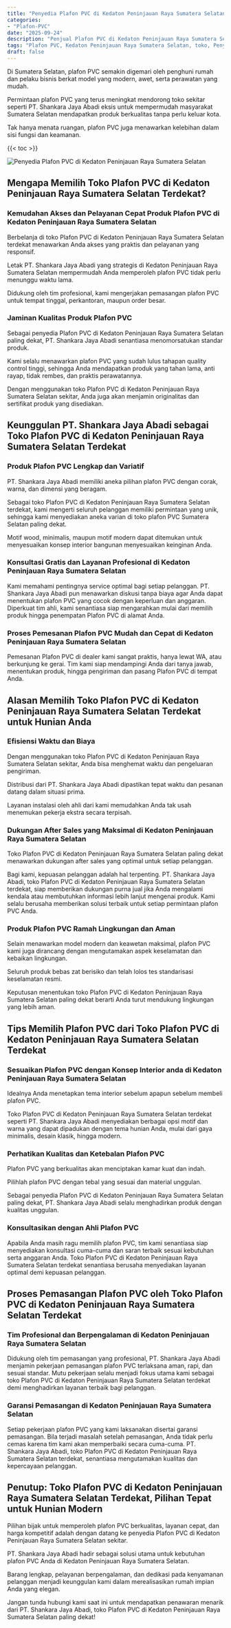 ```yaml
---
title: "Penyedia Plafon PVC di Kedaton Peninjauan Raya Sumatera Selatan"
categories: 
- "Plafon-PVC"
date: "2025-09-24"
description: "Penjual Plafon PVC di Kedaton Peninjauan Raya Sumatera Selatan untuk tempat tinggal, office, serta toko. Material terbaik, pilihan motif, warna modern, beserta servis instalasi oleh tenaga ahli profesional dan jaminan resmi!|Jasa penyediaan Plafon PVC di Kedaton Peninjauan Raya Sumatera Selatan bagi kebutuhan hunian, perkantoran, maupun ritel, beserta material berkualitas dan pemasangan oleh tenaga ahli berpengalaman serta garansi resmi.|Alternatif Plafon PVC di Kedaton Peninjauan Raya Sumatera Selatan yang andal untuk rumah, perkantoran, serta ritel, dengan material berkualitas dan instalasi oleh tim ahli dan jaminan resmi.|Penjualan Plafon PVC di Kedaton Peninjauan Raya Sumatera Selatan untuk hunian, perkantoran, serta ritel, dengan produk unggulan dan instalasi ditangani oleh tenaga ahli berpengalaman, disertai beserta kepastian resmi.}"
tags: "Plafon PVC, Kedaton Peninjauan Raya Sumatera Selatan, toko, Penyedia, distributor"
draft: false
---
```


Di Sumatera Selatan, plafon PVC semakin digemari oleh penghuni rumah dan pelaku bisnis berkat model yang modern, awet, serta perawatan yang mudah.

Permintaan plafon PVC yang terus meningkat mendorong toko sekitar seperti PT. Shankara Jaya Abadi eksis untuk mempermudah masyarakat Sumatera Selatan mendapatkan produk berkualitas tanpa perlu keluar kota.

Tak hanya menata ruangan, plafon PVC juga menawarkan kelebihan dalam sisi fungsi dan keamanan.

{{< toc >}}

![Penyedia Plafon PVC di Kedaton Peninjauan Raya Sumatera Selatan](/images/Plafon-PVC/Penyedia-Plafon-PVC-di-Kedaton-Peninjauan-Raya-Sumatera-Selatan.png)


## Mengapa Memilih Toko Plafon PVC di Kedaton Peninjauan Raya Sumatera Selatan Terdekat?

### Kemudahan Akses dan Pelayanan Cepat Produk Plafon PVC di Kedaton Peninjauan Raya Sumatera Selatan

Berbelanja di toko Plafon PVC di Kedaton Peninjauan Raya Sumatera Selatan terdekat menawarkan Anda akses yang praktis dan pelayanan yang responsif.

Letak PT. Shankara Jaya Abadi yang strategis di Kedaton Peninjauan Raya Sumatera Selatan mempermudah Anda memperoleh plafon PVC tidak perlu menunggu waktu lama.

Didukung oleh tim profesional, kami mengerjakan pemasangan plafon PVC untuk tempat tinggal, perkantoran, maupun order besar.

### Jaminan Kualitas Produk Plafon PVC

Sebagai penyedia Plafon PVC di Kedaton Peninjauan Raya Sumatera Selatan paling dekat, PT. Shankara Jaya Abadi senantiasa menomorsatukan standar produk.

Kami selalu menawarkan plafon PVC yang sudah lulus tahapan quality control tinggi, sehingga Anda mendapatkan produk yang tahan lama, anti rayap, tidak rembes, dan praktis perawatannya.

Dengan menggunakan toko Plafon PVC di Kedaton Peninjauan Raya Sumatera Selatan sekitar, Anda juga akan menjamin originalitas dan sertifikat produk yang disediakan.

## Keunggulan PT. Shankara Jaya Abadi sebagai Toko Plafon PVC di Kedaton Peninjauan Raya Sumatera Selatan Terdekat

### Produk Plafon PVC Lengkap dan Variatif

PT. Shankara Jaya Abadi memiliki aneka pilihan plafon PVC dengan corak, warna, dan dimensi yang beragam.

Sebagai toko Plafon PVC di Kedaton Peninjauan Raya Sumatera Selatan terdekat, kami mengerti seluruh pelanggan memiliki permintaan yang unik, sehingga kami menyediakan aneka varian di toko plafon PVC Sumatera Selatan paling dekat.

Motif wood, minimalis, maupun motif modern dapat ditemukan untuk menyesuaikan konsep interior bangunan menyesuaikan keinginan Anda.

### Konsultasi Gratis dan Layanan Profesional di Kedaton Peninjauan Raya Sumatera Selatan

Kami memahami pentingnya service optimal bagi setiap pelanggan. PT. Shankara Jaya Abadi pun menawarkan diskusi tanpa biaya agar Anda dapat menentukan plafon PVC yang cocok dengan keperluan dan anggaran. Diperkuat tim ahli, kami senantiasa siap mengarahkan mulai dari memilih produk hingga penempatan Plafon PVC di alamat Anda.

### Proses Pemesanan Plafon PVC Mudah dan Cepat di Kedaton Peninjauan Raya Sumatera Selatan

Pemesanan Plafon PVC di dealer kami sangat praktis, hanya lewat WA, atau berkunjung ke gerai. Tim kami siap mendampingi Anda dari tanya jawab, menentukan produk, hingga pengiriman dan pasang Plafon PVC di tempat Anda.

## Alasan Memilih Toko Plafon PVC di Kedaton Peninjauan Raya Sumatera Selatan Terdekat untuk Hunian Anda

### Efisiensi Waktu dan Biaya

Dengan menggunakan toko Plafon PVC di Kedaton Peninjauan Raya Sumatera Selatan sekitar, Anda bisa menghemat waktu dan pengeluaran pengiriman.

Distribusi dari PT. Shankara Jaya Abadi dipastikan tepat waktu dan pesanan datang dalam situasi prima.

Layanan instalasi oleh ahli dari kami memudahkan Anda tak usah menemukan pekerja ekstra secara terpisah.

### Dukungan After Sales yang Maksimal di Kedaton Peninjauan Raya Sumatera Selatan

Toko Plafon PVC di Kedaton Peninjauan Raya Sumatera Selatan paling dekat menawarkan dukungan after sales yang optimal untuk setiap pelanggan.

Bagi kami, kepuasan pelanggan adalah hal terpenting. PT. Shankara Jaya Abadi, toko Plafon PVC di Kedaton Peninjauan Raya Sumatera Selatan terdekat, siap memberikan dukungan purna jual jika Anda mengalami kendala atau membutuhkan informasi lebih lanjut mengenai produk. Kami selalu berusaha memberikan solusi terbaik untuk setiap permintaan plafon PVC Anda.

### Produk Plafon PVC Ramah Lingkungan dan Aman

Selain menawarkan model modern dan keawetan maksimal, plafon PVC kami juga dirancang dengan mengutamakan aspek keselamatan dan kebaikan lingkungan.

Seluruh produk bebas zat berisiko dan telah lolos tes standarisasi keselamatan resmi.

Keputusan menentukan toko Plafon PVC di Kedaton Peninjauan Raya Sumatera Selatan paling dekat berarti Anda turut mendukung lingkungan yang lebih aman.

## Tips Memilih Plafon PVC dari Toko Plafon PVC di Kedaton Peninjauan Raya Sumatera Selatan Terdekat

### Sesuaikan Plafon PVC dengan Konsep Interior anda di Kedaton Peninjauan Raya Sumatera Selatan

Idealnya Anda menetapkan tema interior sebelum apapun sebelum membeli plafon PVC.

Toko Plafon PVC di Kedaton Peninjauan Raya Sumatera Selatan terdekat seperti PT. Shankara Jaya Abadi menyediakan berbagai opsi motif dan warna yang dapat dipadukan dengan tema hunian Anda, mulai dari gaya minimalis, desain klasik, hingga modern.

### Perhatikan Kualitas dan Ketebalan Plafon PVC

Plafon PVC yang berkualitas akan menciptakan kamar kuat dan indah.

Pilihlah plafon PVC dengan tebal yang sesuai dan material unggulan.

Sebagai penyedia Plafon PVC di Kedaton Peninjauan Raya Sumatera Selatan paling dekat, PT. Shankara Jaya Abadi selalu menghadirkan produk dengan kualitas unggulan.

### Konsultasikan dengan Ahli Plafon PVC

Apabila Anda masih ragu memilih plafon PVC, tim kami senantiasa siap menyediakan konsultasi cuma-cuma dan saran terbaik sesuai kebutuhan serta anggaran Anda. Toko Plafon PVC di Kedaton Peninjauan Raya Sumatera Selatan terdekat senantiasa berusaha menyediakan layanan optimal demi kepuasan pelanggan.

## Proses Pemasangan Plafon PVC oleh Toko Plafon PVC di Kedaton Peninjauan Raya Sumatera Selatan Terdekat

### Tim Profesional dan Berpengalaman di Kedaton Peninjauan Raya Sumatera Selatan

Didukung oleh tim pemasangan yang profesional, PT. Shankara Jaya Abadi menjamin pekerjaan pemasangan plafon PVC terlaksana aman, rapi, dan sesuai standar. Mutu pekerjaan selalu menjadi fokus utama kami sebagai toko Plafon PVC di Kedaton Peninjauan Raya Sumatera Selatan terdekat demi menghadirkan layanan terbaik bagi pelanggan.

### Garansi Pemasangan di Kedaton Peninjauan Raya Sumatera Selatan

Setiap pekerjaan plafon PVC yang kami laksanakan disertai garansi pemasangan. Bila terjadi masalah setelah pemasangan, Anda tidak perlu cemas karena tim kami akan memperbaiki secara cuma-cuma. PT. Shankara Jaya Abadi, toko Plafon PVC di Kedaton Peninjauan Raya Sumatera Selatan terdekat, senantiasa mengutamakan kualitas dan kepercayaan pelanggan.

## Penutup: Toko Plafon PVC di Kedaton Peninjauan Raya Sumatera Selatan Terdekat, Pilihan Tepat untuk Hunian Modern

Pilihan bijak untuk memperoleh plafon PVC berkualitas, layanan cepat, dan harga kompetitif adalah dengan datang ke penyedia Plafon PVC di Kedaton Peninjauan Raya Sumatera Selatan sekitar.

PT. Shankara Jaya Abadi hadir sebagai solusi utama untuk kebutuhan plafon PVC Anda di Kedaton Peninjauan Raya Sumatera Selatan.

Barang lengkap, pelayanan berpengalaman, dan dedikasi pada kenyamanan pelanggan menjadi keunggulan kami dalam merealisasikan rumah impian Anda yang elegan.

Jangan tunda hubungi kami saat ini untuk mendapatkan penawaran menarik dari PT. Shankara Jaya Abadi, toko Plafon PVC di Kedaton Peninjauan Raya Sumatera Selatan paling dekat!